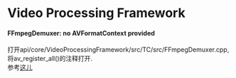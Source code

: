 # Video Processing Framework

#### FFmpegDemuxer: no AVFormatContext provided

打开api/core/VideoProcessingFramework/src/TC/src/FFmpegDemuxer.cpp, 将av_register_all()的注释打开.  
参考[这儿](https://forums.developer.nvidia.com/t/videocodec-sdk-samples-error-0826-no-avformatcontext-provided/140214)
